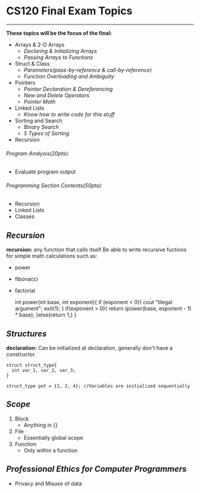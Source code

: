 # **CS120 Final Exam Topics**
***

**These topics will be the focus of the final:**
* Arrays & 2-D Arrays
  * *Declaring & Initializing Arrays*
  * *Passing Arrays to Functions*
* Struct & Class
  * *Parameters(pass-by-reference & call-by-reference)*
  * *Function Overloading and Ambiguity*
* Pointers
  * *Pointer Declaration & Dereferencing*
  * *New and Delete Operators*
  * *Pointer Math*
* Linked Lists
  * *Know how to write code for this stuff*
* Sorting and Search
  * *Binary Search*
  * *5 Types of Sorting*
* Recursion

###### *Program Analysis(20pts):*
* Evaluate program output

###### *Programming Section Contents(50pts):*
* Recursion
* Linked Lists
* Classes


## *Recursion*
**recursion:** any function that calls itself
Be able to write recursive fuctions for simple math calculations such as:
* power
* fibonacci
* factorial


    int power(int base, int exponent){
      if (exponent < 0){
          cout "Illegal argument";
          exit(1);
      }
      if(exponent > 0){
        return (power(base, exponent - 1) * base);
      }else{return 1;}
    }

## *Structures*
**declaration:** Can be initialized at declaration, generally don't have a constructor.

    struct struct_type{
      int var_1, var_2, var_3;
    }

    struct_type pet = {1, 2, 4}; //Variables are initialized sequentially

## *Scope*
1. Block
   * Anything in {}
2. File
   * Essentially global scope
3. Function
   * Only within a function

## *Professional Ethics for Computer Programmers*
* Privacy and Misuse of data
